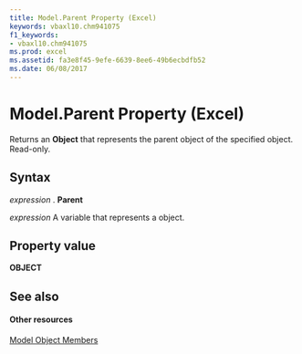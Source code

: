 ```yaml
---
title: Model.Parent Property (Excel)
keywords: vbaxl10.chm941075
f1_keywords:
- vbaxl10.chm941075
ms.prod: excel
ms.assetid: fa3e8f45-9efe-6639-8ee6-49b6ecbdfb52
ms.date: 06/08/2017
---
```



# Model.Parent Property (Excel)

Returns an **Object** that represents the parent object of the specified object. Read-only.


## Syntax

 _expression_ . **Parent**

 _expression_ A variable that represents a object.


## Property value

 **OBJECT**


## See also


#### Other resources


[Model Object Members](http://msdn.microsoft.com/library/b2bd944a-3484-222b-b3d6-acd70a6ac28a%28Office.15%29.aspx)


